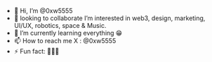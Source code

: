 - 👋 Hi, I’m @0xw5555
- 👀 looking to collaborate I’m interested in web3, design, marketing, UI/UX, robotics, space & Music.  
- 🌱 I’m currently learning everything 😁
- 📫 How to reach me X : @0xw5555
- ⚡ Fun fact: 🔮😅🚀

<!---
0xw5555/0xw5555 is a ✨ special ✨ repository because its `README.md` (this file) appears on your GitHub profile.
You can click the Preview link to take a look at your changes.
--->
